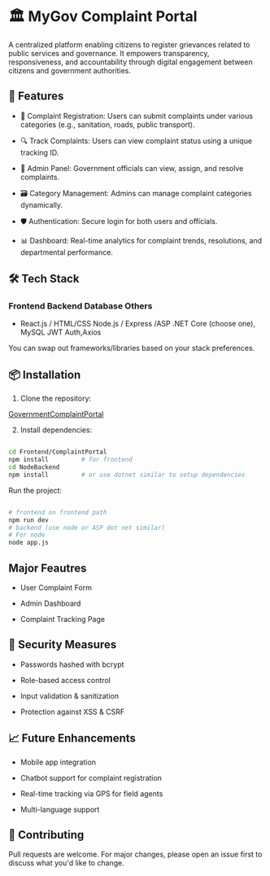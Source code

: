 # 🏛️ MyGov Complaint Portal
A centralized platform enabling citizens to register grievances related to public services and governance. It empowers transparency, responsiveness, and accountability through digital engagement between citizens and government authorities.

## 🚀 Features    
- 📝 Complaint Registration: Users can submit complaints under various categories (e.g., sanitation, roads, public transport).

- 🔍 Track Complaints: Users can view complaint status using a unique tracking ID.

- 📁 Admin Panel: Government officials can view, assign, and resolve complaints.

- 🗃️ Category Management: Admins can manage complaint categories dynamically.

- 🛡️ Authentication: Secure login for both users and officials.

- 📊 Dashboard: Real-time analytics for complaint trends, resolutions, and departmental performance.

## 🛠️ Tech Stack
### Frontend	Backend	Database	Others
- React.js / HTML/CSS	Node.js / Express /ASP .NET Core (choose one),	MySQL JWT Auth,Axios

You can swap out frameworks/libraries based on your stack preferences.

## 📦 Installation
1. Clone the repository:

  [GovernmentComplaintPortal](https://github.com/Deveshsharma1234/GovernmentComplaintPortal.git)

2. Install dependencies:
```.sh

cd Frontend/ComplaintPortal
npm install         # for frontend
cd NodeBackend
npm install         # or use dotnet similar to setup dependencies
```

Run the project:

```.sh

# frontend on frontend path
npm run dev      
# backend (use node or ASP dot net similar)
# For node
node app.js

```
## Major Feautres

- User Complaint Form

- Admin Dashboard

- Complaint Tracking Page

## 🔐 Security Measures
- Passwords hashed with bcrypt

- Role-based access control

- Input validation & sanitization

- Protection against XSS & CSRF

## 📈 Future Enhancements
- Mobile app integration

- Chatbot support for complaint registration

- Real-time tracking via GPS for field agents

- Multi-language support

## 🤝 Contributing
  Pull requests are welcome. For major changes, please open an issue first to discuss what you'd like to change.
